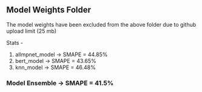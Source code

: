 ## Model Weights Folder

The model weights have been excluded from the above folder due to github upload limit (25 mb)

Stats -
1) allmpnet_model ->  SMAPE = 44.85%
2) bert_model     ->  SMAPE = 43.65%
3) knn_model      ->  SMAPE = 46.48%

### Model Ensemble ->  SMAPE = 41.5%
